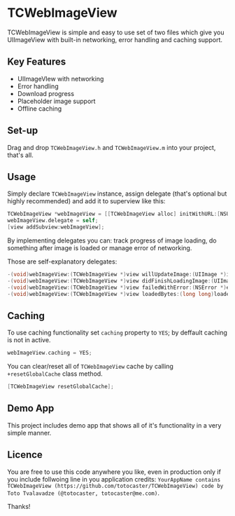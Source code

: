 TCWebImageView
==============

TCWebImageView is simple and easy to use set of two files which give you UIImageView with built-in networking, error handling and caching support.

Key Features
------------
- UIImageVIew with networking
- Error handling
- Download progress
- Placeholder image support  
- Offline caching

Set-up
------
Drag and drop `TCWebImageView.h` and `TCWebImageView.m` into your project, that's all.

Usage
-----
Simply declare `TCWebImageView` instance, assign delegate (that's optional but highly recommended) and add it to superview like this:

```objective-c
TCWebImageView *webImageView = [[TCWebImageView alloc] initWithURL:[NSURL URLWithString:@"http://address.of.image/you-want-to-download.jpg"] placeholderImage:[UIImage imageNamed:@"local-placeholder.png"]];
webImageView.delegate = self;
[view addSubview:webImageView];
```

By implementing delegates you can: track progress of image loading, do something after image is loaded or manage error of networking.

Those are self-explanatory delegates:
```objective-c
-(void)webImageView:(TCWebImageView *)view willUpdateImage:(UIImage *)image;
-(void)webImageView:(TCWebImageView *)view didFinishLoadingImage:(UIImage *)image fromCache:(BOOL)fromCache;
-(void)webImageView:(TCWebImageView *)view failedWithError:(NSError *)error;
-(void)webImageView:(TCWebImageView *)view loadedBytes:(long long)loadedBytes totalBytes:(long long)totalBytes;
```  


Caching
-------
To use caching functionality set `caching` property to `YES`; by deffault caching is not in active.

```objective-c
webImageView.caching = YES;
```

You can clear/reset all of `TCWebImageView` cache by calling `+resetGlobalCache` class method.

```objective-c
[TCWebImageView resetGlobalCache];
```

Demo App
--------
This project includes demo app that shows all of it's functionality in a very simple manner.

Licence
-------
You are free to use this code anywhere you like, even in production only if you include follwoing line in you application credits: `YourAppName contains TCWebImageView (https://github.com/totocaster/TCWebImageView) code by Toto Tvalavadze (@totocaster, totocaster@me.com)`.

Thanks!
